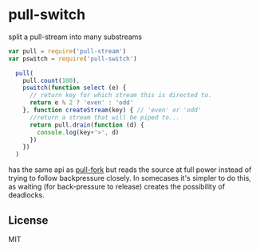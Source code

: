 # pull-switch

split a pull-stream into many substreams

``` js
var pull = require('pull-stream')
var pswitch = require('pull-switch')

  pull(
    pull.count(100),
    pswitch(function select (e) {
      // return key for which stream this is directed to.
      return e % 2 ? 'even' : 'odd'
    }, function createStream(key) { // 'even' or 'odd'
      //return a stream that will be piped to...
      return pull.drain(function (d) {
        console.log(key+'>', d)
      })
    })
  )
```

has the same api as [pull-fork](https://github.com/dominictarr/pull-fork)
but reads the source at full power instead of trying to follow
backpressure closely. In somecases it's simpler to do this,
as waiting (for back-pressure to release) creates the possibility of
deadlocks.

## License

MIT
